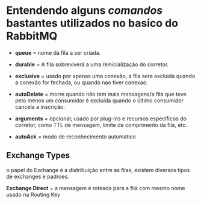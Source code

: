 # Entendendo alguns *comandos* bastantes utilizados no basico do RabbitMQ

- **queue** = nome da fila a ser criada.

- **durable** = A fila sobreviverá a uma reinicialização do corretor.

- **exclusive** = usado por apenas uma conexão, a fila sera excluida quando a conexão for fechada, ou quando nao tiver conexao.

- **autoDelete** = morre quando não tem mais mensagens/a fila que teve pelo menos um consumidor é excluída quando o último consumidor cancela a inscrição.

- **arguments** = opcional; usado por plug-ins e recursos específicos do corretor, como TTL de mensagem, limite de comprimento da fila, etc.

- **autoAck** = modo de reconhecimento automatico


## Exchange Types

o papel do Exchange é a distribuição entre as filas, existem diversos tipos de exchanges e padroes. 

**Exchange Direct** = a mensagem é roteada para a fila com mesmo nome usado na Routing Key